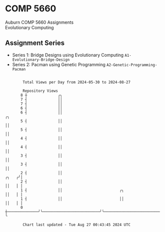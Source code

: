 # COMP 5660
Auburn COMP 5660 Assignments  
Evolutionary Computing

## Assignment Series
- Series 1: Bridge Designs using Evolutionary Computing `A1-Evolutionary-Bridge-Design`
- Series 2: Pacman using Genetic Programming `A2-Genetic-Programming-Pacman`

```

        Total Views per Day from 2024-05-30 to 2024-08-27

        Repository Views
       8 ┼              ╭╮
       7 ┤              ││
       7 ┤              ││
       6 ┤              ││
       6 ┤              ││                                                                       ╭╮
       5 ┤              ││                                                                       ││
       5 ┤              ││                                                                       ││
       4 ┤              ││                                                                       ││
       4 ┤              ││                                                                       ││
       3 ┤              ││                                                                       ││
       3 ┤              ││                                                                       ││
       2 ┤              ││                                                                 ╭╮   ╭╯│
       2 ┤              ││                                                                 ││   │ │
       1 ┤              ││                          ╭╮                                     ││   │ │
       1 ┤              ││                          ││                                     ││   │ │
       0 ┼──────────────╯╰──────────────────────────╯╰─────────────────────────────────────╯╰───╯ ╰

        Chart last updated - Tue Aug 27 00:43:45 2024 UTC
        
```
